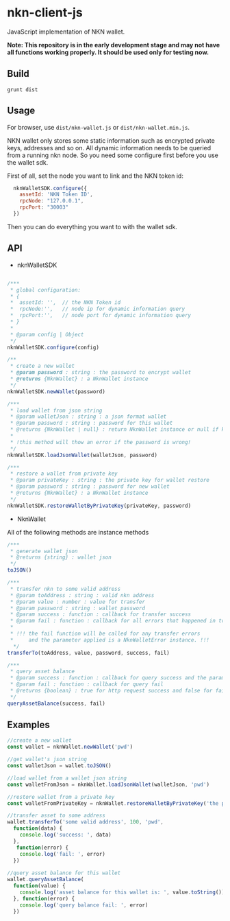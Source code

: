 # nkn-client-js

JavaScript implementation of NKN wallet.

**Note: This repository is in the early development stage and may not have all
functions working properly. It should be used only for testing now.**

## Build
```
grunt dist
```

## Usage

For browser, use `dist/nkn-wallet.js` or `dist/nkn-wallet.min.js`.

NKN wallet only stores some static information such as encrypted private keys, addresses and so on.
All dynamic information needs to be queried from a running nkn node.
So you need some configure first before you use the wallet sdk.

First of all, set the node you want to link and the NKN token id:
```javascript
  nknWalletSDK.configure({
    assetId: 'NKN Token ID',
    rpcNode: "127.0.0.1",
    rpcPort: "30003"
  })
```

Then you can do everything you want to with the wallet sdk.

## API

+ nknWalletSDK 

```javascript

/***
 * global configuration:
 * {
 *  assetId: '',  // the NKN Token id
 *  rpcNode:'',   // node ip for dynamic information query
 *  rpcPort:'',   // node port for dynamic information query
 * }
 *
 * @param config | Object
 */
nknWalletSDK.configure(config)
```

```javascript
/**
 * create a new wallet
 * @param password : string : the password to encrypt wallet
 * @returns {NknWallet} : a NknWallet instance
 */
nknWalletSDK.newWallet(password)
```

```javascript
/***
 * load wallet from json string
 * @param walletJson : string : a json format wallet
 * @param password : string : password for this wallet
 * @returns {NknWallet | null} : return NknWallet instance or null if key information is missing.
 * 
 * !this method will thow an error if the password is wrong!
 */
nknWalletSDK.loadJsonWallet(walletJson, password)
```

```javascript
/***
 * restore a wallet from private key
 * @param privateKey : string : the private key for wallet restore
 * @param password : string : password for new wallet
 * @returns {NknWallet} : a NknWallet instance
 */
nknWalletSDK.restoreWalletByPrivateKey(privateKey, password)
```

+ NknWallet 

All of the following methods are instance methods

```javascript
/***
 * generate wallet json
 * @returns {string} : wallet json
 */
toJSON()
```

```javascript
/***
 * transfer nkn to some valid address
 * @param toAddress : string : valid nkn address
 * @param value : number : value for transfer
 * @param password : string : wallet password
 * @param success : function : callback for transfer success
 * @param fail : function : callback for all errors that happened in transfer
 *
 * !!! the fail function will be called for any transfer errors  
 *     and the parameter applied is a NknWalletError instance. !!!
  */
transferTo(toAddress, value, password, success, fail)
```

```javascript
/***
 * query asset balance
 * @param success : function : callback for query success and the parameter is a decimal.js instance
 * @param fail : function : callback for query fail
 * @returns {boolean} : true for http request success and false for fail
 */
queryAssetBalance(success, fail)
```

## Examples
```javascript
//create a new wallet
const wallet = nknWallet.newWallet('pwd')

//get wallet's json string
const walletJson = wallet.toJSON()

//load wallet from a wallet json string
const walletFromJson = nknWallet.loadJsonWallet(walletJson, 'pwd')

//restore wallet from a private key
const walletFromPrivateKey = nknWallet.restoreWalletByPrivateKey('the private key', 'new-wallet-password')

//transfer asset to some address
wallet.transferTo('some valid address', 100, 'pwd', 
  function(data) {
    console.log('success: ', data)
  }, 
   function(error) {
    console.log('fail: ', error)
  })
  
//query asset balance for this wallet
wallet.queryAssetBalance(
  function(value) {
    console.log('asset balance for this wallet is: ', value.toString())
  }, function(error) {
    console.log('query balance fail: ', error)
  })
```
